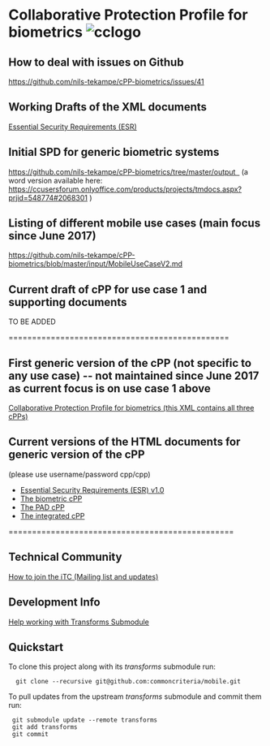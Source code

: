 Collaborative Protection Profile for biometrics ![cclogo](https://github.com/nils-tekampe/cPP-biometrics/blob/master/output/images/cclogo.png "cPP development")
============================================== 
## How to deal with issues on Github
https://github.com/nils-tekampe/cPP-biometrics/issues/41 

## Working Drafts of the XML documents
[Essential Security Requirements (ESR)](output/ESR.html)

## Initial SPD for generic biometric systems
https://github.com/nils-tekampe/cPP-biometrics/tree/master/output   (a word version available here: https://ccusersforum.onlyoffice.com/products/projects/tmdocs.aspx?prjid=548774#2068301 )

## Listing of different mobile use cases (main focus since June 2017)
https://github.com/nils-tekampe/cPP-biometrics/blob/master/input/MobileUseCaseV2.md

## Current draft of cPP for use case 1 and supporting documents
TO BE ADDED

===============================================

## First generic version of the cPP (not specific to any use case) -- not maintained since June 2017 as current focus is on use case 1 above
[Collaborative Protection Profile for biometrics (this XML contains all three cPPs) ](https://github.com/nils-tekampe/cPP-biometrics/blob/master/input/biometricCPP.xml)
## Current versions of the HTML documents for generic version of the cPP
(please use username/password cpp/cpp)

- [Essential Security Requirements (ESR) v1.0](http://cpp.konfidas.de/output/ESR.html)
- [The biometric cPP](http://cpp.konfidas.de/output/biometricCPP_BIO.html)
- [The PAD cPP](http://cpp.konfidas.de/output/biometricCPP_PAD.html)
- [The integrated cPP](http://cpp.konfidas.de/output/biometricCPP_INT.html)

================================================

## Technical Community
[How to join the iTC (Mailing list and updates)](
tbd)

## Development Info
[Help working with Transforms Submodule](https://github.com/commoncriteria/transforms/wiki/Working-with-Transforms-as-a-Submodule)

## Quickstart
To clone this project along with its _transforms_ submodule run:

````
  git clone --recursive git@github.com:commoncriteria/mobile.git
````
To pull updates from the upstream _transforms_ submodule and commit them run:
````
 git submodule update --remote transforms
 git add transforms
 git commit
````
